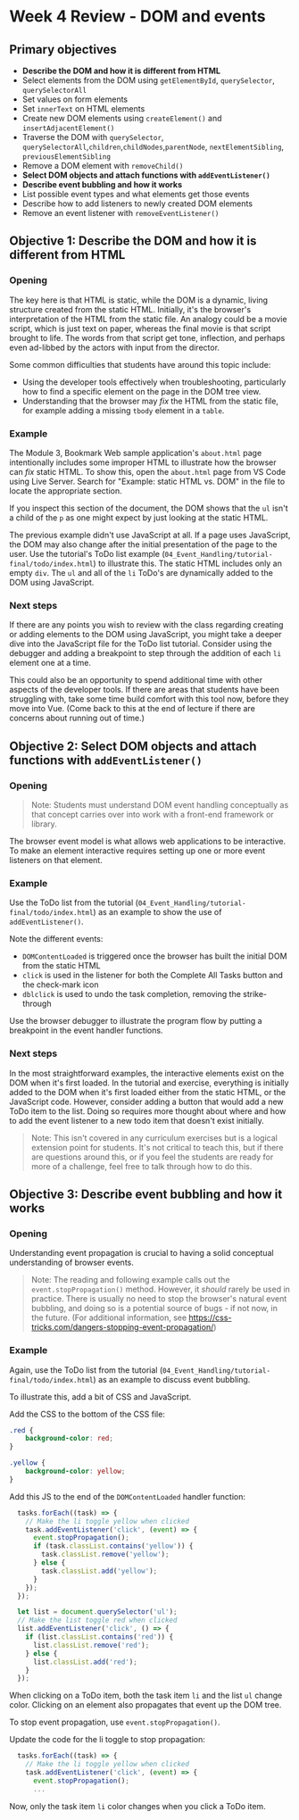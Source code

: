 # Week 4 Review - DOM and events

## Primary objectives

- **Describe the DOM and how it is different from HTML**
- Select elements from the DOM using `getElementById`, `querySelector`, `querySelectorAll`
- Set values on form elements
- Set `innerText` on HTML elements
- Create new DOM elements using `createElement()` and `insertAdjacentElement()`
- Traverse the DOM with `querySelector`, `querySelectorAll`,`children`,`childNodes`,`parentNode`, `nextElementSibling`, `previousElementSibling`
- Remove a DOM element with `removeChild()`
- **Select DOM objects and attach functions with `addEventListener()`**
- **Describe event bubbling and how it works**
- List possible event types and what elements get those events
- Describe how to add listeners to newly created DOM elements
- Remove an event listener with `removeEventListener()`

## Objective 1: Describe the DOM and how it is different from HTML

### Opening

The key here is that HTML is static, while the DOM is a dynamic, living structure created from the static HTML. Initially, it's the browser's interpretation of the HTML from the static file. An analogy could be a movie script, which is just text on paper, whereas the final movie is that script brought to life. The words from that script get tone, inflection, and perhaps even ad-libbed by the actors with input from the director.

Some common difficulties that students have around this topic include:

- Using the developer tools effectively when troubleshooting, particularly how to find a specific element on the page in the DOM tree view.
- Understanding that the browser may *fix* the HTML from the static file, for example adding a missing `tbody` element in a `table`. 

### Example

The Module 3, Bookmark Web sample application's `about.html` page intentionally includes some improper HTML to illustrate how the browser can *fix* static HTML. To show this, open the `about.html` page from VS Code using Live Server. Search for "Example: static HTML vs. DOM" in the file to locate the appropriate section. 

If you inspect this section of the document, the DOM shows that the `ul` isn't a child of the `p` as one might expect by just looking at the static HTML.

The previous example didn't use JavaScript at all. If a page uses JavaScript, the DOM may also change after the initial presentation of the page to the user. Use the tutorial's ToDo list example (`04_Event_Handling/tutorial-final/todo/index.html`) to illustrate this. The static HTML includes only an empty `div`. The `ul` and all of the `li` ToDo's are dynamically added to the DOM using JavaScript.

### Next steps
 
If there are any points you wish to review with the class regarding creating or adding elements to the DOM using JavaScript, you might take a deeper dive into the JavaScript file for the ToDo list tutorial. Consider using the debugger and adding a breakpoint to step through the addition of each `li` element one at a time.

This could also be an opportunity to spend additional time with other aspects of the developer tools. If there are areas that students have been struggling with, take some time build comfort with this tool now, before they move into Vue. (Come back to this at the end of lecture if there are concerns about running out of time.)


## Objective 2: Select DOM objects and attach functions with `addEventListener()`

### Opening

> Note: Students must understand DOM event handling conceptually as that concept carries over into work with a front-end framework or library.

The browser event model is what allows web applications to be interactive. To make an element interactive requires setting up one or more event listeners on that element. 

### Example

Use the ToDo list from the tutorial (`04_Event_Handling/tutorial-final/todo/index.html`) as an example to show the use of `addEventListener()`.

Note the different events:
- `DOMContentLoaded` is triggered once the browser has built the initial DOM from the static HTML
- `click` is used in the listener for both the Complete All Tasks button and the check-mark icon
- `dblclick` is used to undo the task completion, removing the strike-through

Use the browser debugger to illustrate the program flow by putting a breakpoint in the event handler functions.

### Next steps

In the most straightforward examples, the interactive elements exist on the DOM when it's first loaded. In the tutorial and exercise, everything is initially added to the DOM when it's first loaded either from the static HTML, or the JavaScript code. However, consider adding a button that would add a new ToDo item to the list. Doing so requires more thought about where and how to add the event listener to a new todo item that doesn't exist initially. 

> Note: This isn't covered in any curriculum exercises but is a logical extension point for students. It's not critical to teach this, but if there are questions around this, or if you feel the students are ready for more of a challenge, feel free to talk through how to do this. 


## Objective 3: Describe event bubbling and how it works

### Opening

Understanding event propagation is crucial to having a solid conceptual understanding of browser events. 

> Note: The reading and following example calls out the `event.stopPropagation()` method. However, it *should* rarely be used in practice. There is usually no need to stop the browser's natural event bubbling, and doing so is a potential source of bugs - if not now, in the future. (For additional information, see https://css-tricks.com/dangers-stopping-event-propagation/) 

### Example

Again, use the ToDo list from the tutorial (`04_Event_Handling/tutorial-final/todo/index.html`) as an example to discuss event bubbling.

To illustrate this, add a bit of CSS and JavaScript.

Add the CSS to the bottom of the CSS file:
```CSS
.red {
    background-color: red;
}

.yellow {
    background-color: yellow;
}
```

Add this JS to the end of the `DOMContentLoaded` handler function:
```JavaScript
  tasks.forEach((task) => {
    // Make the li toggle yellow when clicked 
    task.addEventListener('click', (event) => {
      event.stopPropagation();
      if (task.classList.contains('yellow')) {
        task.classList.remove('yellow');
      } else {
        task.classList.add('yellow');
      }
    });
  });

  let list = document.querySelector('ul');
  // Make the list toggle red when clicked
  list.addEventListener('click', () => {
    if (list.classList.contains('red')) {
      list.classList.remove('red');
    } else {
      list.classList.add('red');
    }
  });
```

When clicking on a ToDo item, both the task item `li` and the list `ul` change color. Clicking on an element also propagates that event up the DOM tree.

To stop event propagation, use `event.stopPropagation()`.

Update the code for the li toggle to stop propagation:
```JavaScript
  tasks.forEach((task) => {
    // Make the li toggle yellow when clicked 
    task.addEventListener('click', (event) => {
      event.stopPropagation();
      ...
```

Now, only the task item `li` color changes when you click a ToDo item.
